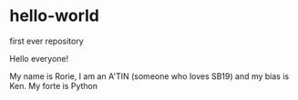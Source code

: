 # hello-world
first ever repository

Hello everyone!

My name is Rorie, I am an A'TIN (someone who loves SB19) and my bias is Ken. My forte is Python
